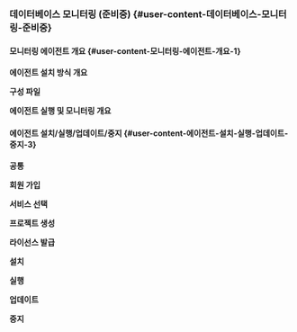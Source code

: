 ### 데이터베이스 모니터링 \(준비중\) {#user-content-데이터베이스-모니터링-준비중}

#### 모니터링 에이전트 개요 {#user-content-모니터링-에이전트-개요-1}

**에이전트 설치 방식 개요**

**구성 파일**

**에이전트 실행 및 모니터링 개요**

#### 에이전트 설치/실행/업데이트/중지 {#user-content-에이전트-설치-실행-업데이트-중지-3}

**공통**

**회원 가입**

**서비스 선택**

**프로젝트 생성**

**라이선스 발급**

**설치**

**실행**

**업데이트**

**중지**
